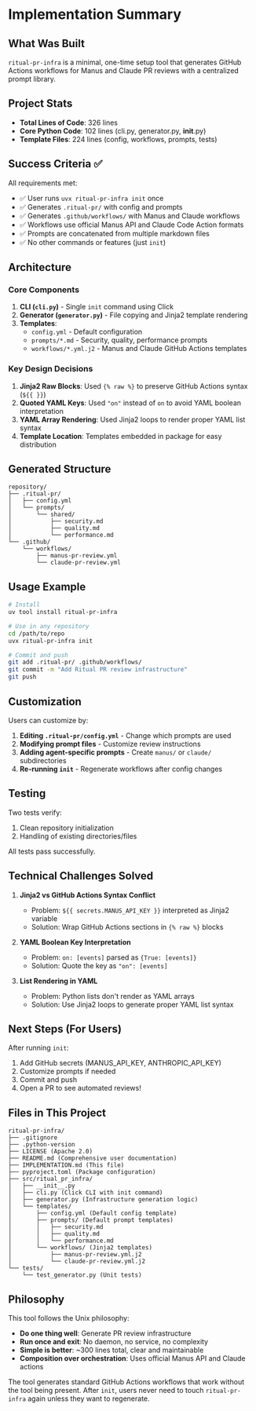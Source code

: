 # Implementation Summary

## What Was Built

`ritual-pr-infra` is a minimal, one-time setup tool that generates GitHub Actions workflows for Manus and Claude PR reviews with a centralized prompt library.

## Project Stats

- **Total Lines of Code**: 326 lines
- **Core Python Code**: 102 lines (cli.py, generator.py, __init__.py)
- **Template Files**: 224 lines (config, workflows, prompts, tests)

## Success Criteria ✅

All requirements met:

- ✅ User runs `uvx ritual-pr-infra init` once
- ✅ Generates `.ritual-pr/` with config and prompts
- ✅ Generates `.github/workflows/` with Manus and Claude workflows
- ✅ Workflows use official Manus API and Claude Code Action formats
- ✅ Prompts are concatenated from multiple markdown files
- ✅ No other commands or features (just `init`)

## Architecture

### Core Components

1. **CLI (`cli.py`)** - Single `init` command using Click
2. **Generator (`generator.py`)** - File copying and Jinja2 template rendering
3. **Templates**:
   - `config.yml` - Default configuration
   - `prompts/*.md` - Security, quality, performance prompts
   - `workflows/*.yml.j2` - Manus and Claude GitHub Actions templates

### Key Design Decisions

1. **Jinja2 Raw Blocks**: Used `{% raw %}` to preserve GitHub Actions syntax (`${{ }}`)
2. **Quoted YAML Keys**: Used `"on"` instead of `on` to avoid YAML boolean interpretation
3. **YAML Array Rendering**: Used Jinja2 loops to render proper YAML list syntax
4. **Template Location**: Templates embedded in package for easy distribution

## Generated Structure

```
repository/
├── .ritual-pr/
│   ├── config.yml
│   └── prompts/
│       └── shared/
│           ├── security.md
│           ├── quality.md
│           └── performance.md
└── .github/
    └── workflows/
        ├── manus-pr-review.yml
        └── claude-pr-review.yml
```

## Usage Example

```bash
# Install
uv tool install ritual-pr-infra

# Use in any repository
cd /path/to/repo
uvx ritual-pr-infra init

# Commit and push
git add .ritual-pr/ .github/workflows/
git commit -m "Add Ritual PR review infrastructure"
git push
```

## Customization

Users can customize by:

1. **Editing `.ritual-pr/config.yml`** - Change which prompts are used
2. **Modifying prompt files** - Customize review instructions
3. **Adding agent-specific prompts** - Create `manus/` or `claude/` subdirectories
4. **Re-running `init`** - Regenerate workflows after config changes

## Testing

Two tests verify:

1. Clean repository initialization
2. Handling of existing directories/files

All tests pass successfully.

## Technical Challenges Solved

1. **Jinja2 vs GitHub Actions Syntax Conflict**
   - Problem: `${{ secrets.MANUS_API_KEY }}` interpreted as Jinja2 variable
   - Solution: Wrap GitHub Actions sections in `{% raw %}` blocks

2. **YAML Boolean Key Interpretation**
   - Problem: `on: [events]` parsed as `{True: [events]}`
   - Solution: Quote the key as `"on": [events]`

3. **List Rendering in YAML**
   - Problem: Python lists don't render as YAML arrays
   - Solution: Use Jinja2 loops to generate proper YAML list syntax

## Next Steps (For Users)

After running `init`:

1. Add GitHub secrets (MANUS_API_KEY, ANTHROPIC_API_KEY)
2. Customize prompts if needed
3. Commit and push
4. Open a PR to see automated reviews!

## Files in This Project

```
ritual-pr-infra/
├── .gitignore
├── .python-version
├── LICENSE (Apache 2.0)
├── README.md (Comprehensive user documentation)
├── IMPLEMENTATION.md (This file)
├── pyproject.toml (Package configuration)
├── src/ritual_pr_infra/
│   ├── __init__.py
│   ├── cli.py (Click CLI with init command)
│   ├── generator.py (Infrastructure generation logic)
│   └── templates/
│       ├── config.yml (Default config template)
│       ├── prompts/ (Default prompt templates)
│       │   ├── security.md
│       │   ├── quality.md
│       │   └── performance.md
│       └── workflows/ (Jinja2 templates)
│           ├── manus-pr-review.yml.j2
│           └── claude-pr-review.yml.j2
└── tests/
    └── test_generator.py (Unit tests)
```

## Philosophy

This tool follows the Unix philosophy:

- **Do one thing well**: Generate PR review infrastructure
- **Run once and exit**: No daemon, no service, no complexity
- **Simple is better**: ~300 lines total, clear and maintainable
- **Composition over orchestration**: Uses official Manus API and Claude actions

The tool generates standard GitHub Actions workflows that work without the tool being present. After `init`, users never need to touch `ritual-pr-infra` again unless they want to regenerate.

